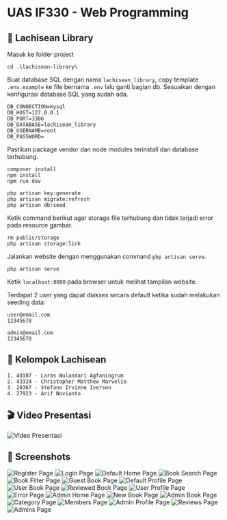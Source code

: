 # UAS IF330 - Web Programming

## 📝 Lachisean Library
Masuk ke folder project
```
cd .\lachisean-library\
```

Buat database SQL dengan nama `lachisean_library`, copy template `.env.example` ke file bernama `.env` lalu ganti bagian db. Sesuaikan dengan konfigurasi database SQL yang sudah ada. 
```
DB_CONNECTION=mysql
DB_HOST=127.0.0.1
DB_PORT=3306
DB_DATABASE=lachisean_library
DB_USERNAME=root
DB_PASSWORD=
```

Pastikan package vendor dan node modules terinstall dan database terhubung.
```
composer install
npm install
npm run dev
```
```
php artisan key:generate
php artisan migrate:refresh
php artisan db:seed
```

Ketik command berikut agar storage file terhubung dan tidak terjadi error pada resource gambar.
```
rm public/storage
php artisan storage:link
```

Jalankan website dengan menggunakan command `php artisan serve`.
```
php artisan serve
```
Ketik `localhost:8000` pada browser untuk melihat tampilan website.

Terdapat 2 user yang dapat diakses secara default ketika sudah melakukan seeding data:
```
user@email.com
12345678

admin@email.com
12345678
```

## 👥 Kelompok Lachisean

```
1. 40107 - Laras Wulandari Agfaningrum
2. 43324 - Christopher Matthew Marvelio
3. 28367 - Stefano Irvinne Iversen
4. 27923 - Arif Novianto
```

## 🎬 Video Presentasi
![Video Presentasi](https://drive.google.com/drive/folders/18HB29wbadZckalpX4FITUaepVTAMABqt?usp=sharing)

## 📸 Screenshots

![Register Page]('./screenshots/Register.png')
![Login Page]('./screenshots/Login.png')
![Default Home Page]('./screenshots/Home.png')
![Book Search Page]('./screenshots/Search.png')
![Book Filter Page]('./screenshots/Filter.png')
![Guest Book Page]('./screenshots/Book-Guest.png')
![Default Profile Page]('./screenshots/Profile.png')
![User Book Page]('./screenshots/Book-User.png')
![Reviewed Book Page]('./screenshots/Book-User-Reviewed.png')
![User Profile Page]('./screenshots/Profile-User.png')
![Error Page]('./screenshots/404.png')
![Admin Home Page]('./screenshots/Home-Admin.png')
![New Book Page]('./screenshots/New-Book.png')
![Admin Book Page]('./screenshots/Book-Admin.png')
![Category Page]('./screenshots/Category.png')
![Members Page]('./screenshots/Members.png')
![Admin Profile Page]('./screenshots/Profile-Admin.png')
![Reviews Page]('./screenshots/Reviews.png')
![Admins Page]('./screenshots/Admins.png')